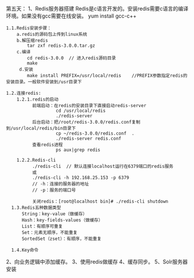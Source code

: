第五天：
1、Redis服务器搭建
    Redis是c语言开发的。安装redis需要c语言的编译环境。如果没有gcc需要在线安装。
        yum install gcc-c++

    1.1.Redis安装步骤：  
        a.redis的源码包上传到linux系统
        b.解压缩redis
            tar zxf redis-3.0.0.tar.gz
        c.编译
            cd redis-3.0.0  // 进入redis源码目录
            make
         d.安装
            make install PREFIX=/usr/local/redis    //PREFIX参数指定redis的安装目录。一般软件安装到/usr目录下

    1.2.连接redis:
        1.2.1.redis的启动
              前端启动：在redis的安装目录下直接启动redis-server
                       cd /usr/local/redis
                       ./redis-server
              后台启动：把/root/redis-3.0.0/redis.conf复制到/usr/local/redis/bin目录下
                       cp ~/redis-3.0.0/redis.conf  .
                       ./redis-server redis.conf
              查看redis进程
                       ps aux|grep redis

        1.2.2.Redis-cli
              ./redis-cli  // 默认连接localhost运行在6379端口的redis服务
              或
              ./redis-cli -h 192.168.25.153 -p 6379
              // -h：连接的服务器的地址
              // -p：服务的端口号

              关闭redis：[root@localhost bin]# ./redis-cli shutdown
      1.3.Redis五种数据类型
          String：key-value（做缓存）
          Hash：key-fields-values（做缓存）
          List：有顺序可重复
          Set：元素无顺序，不能重复
          SortedSet（zset）：有顺序，不能重复

      1.4.Key命令

2、向业务逻辑中添加缓存。
3、使用redis做缓存
4、缓存同步。
5、Solr服务器安装
